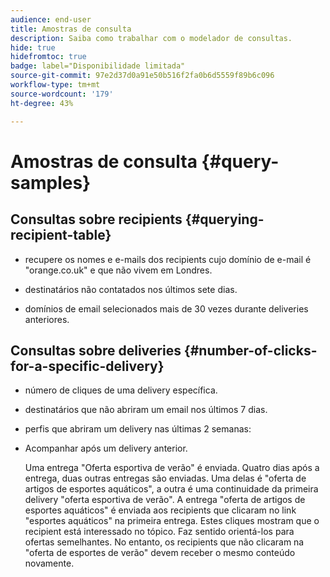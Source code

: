 ```yaml
---
audience: end-user
title: Amostras de consulta
description: Saiba como trabalhar com o modelador de consultas.
hide: true
hidefromtoc: true
badge: label="Disponibilidade limitada"
source-git-commit: 97e2d37d0a91e50b516f2fa0b6d5559f89b6c096
workflow-type: tm+mt
source-wordcount: '179'
ht-degree: 43%

---
```


# Amostras de consulta {#query-samples}

## Consultas sobre recipients {#querying-recipient-table}

* recupere os nomes e e-mails dos recipients cujo domínio de e-mail é &quot;orange.co.uk&quot; e que não vivem em Londres.

* destinatários não contatados nos últimos sete dias.

* domínios de email selecionados mais de 30 vezes durante deliveries anteriores.

## Consultas sobre deliveries {#number-of-clicks-for-a-specific-delivery}

* número de cliques de uma delivery específica.

* destinatários que não abriram um email nos últimos 7 dias.

* perfis que abriram um delivery nas últimas 2 semanas:

* Acompanhar após um delivery anterior.

  Uma entrega &quot;Oferta esportiva de verão&quot; é enviada. Quatro dias após a entrega, duas outras entregas são enviadas. Uma delas é &quot;oferta de artigos de esportes aquáticos&quot;, a outra é uma continuidade da primeira delivery &quot;oferta esportiva de verão&quot;. A entrega &quot;oferta de artigos de esportes aquáticos&quot; é enviada aos recipients que clicaram no link &quot;esportes aquáticos&quot; na primeira entrega. Estes cliques mostram que o recipient está interessado no tópico. Faz sentido orientá-los para ofertas semelhantes. No entanto, os recipients que não clicaram na &quot;oferta de esportes de verão&quot; devem receber o mesmo conteúdo novamente.
